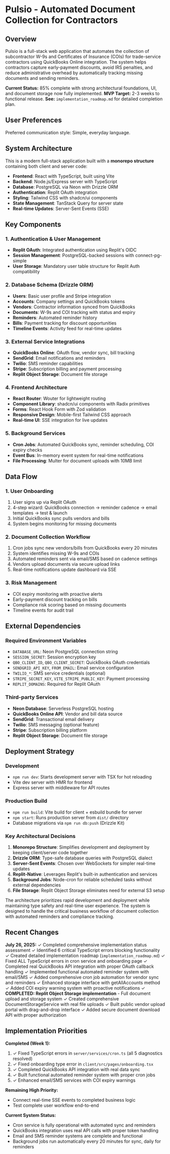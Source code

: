 # Pulsio - Automated Document Collection for Contractors

## Overview

Pulsio is a full-stack web application that automates the collection of subcontractor W-9s and Certificates of Insurance (COIs) for trade-service contractors using QuickBooks Online integration. The system helps contractors capture early-payment discounts, avoid IRS penalties, and reduce administrative overhead by automatically tracking missing documents and sending reminders.

**Current Status:** 85% complete with strong architectural foundations, UI, and document storage now fully implemented.
**MVP Target:** 2-3 weeks to functional release.
**See:** `implementation_roadmap.md` for detailed completion plan.

## User Preferences

Preferred communication style: Simple, everyday language.

## System Architecture

This is a modern full-stack application built with a **monorepo structure** containing both client and server code:

- **Frontend**: React with TypeScript, built using Vite
- **Backend**: Node.js/Express server with TypeScript
- **Database**: PostgreSQL via Neon with Drizzle ORM
- **Authentication**: Replit OAuth integration
- **Styling**: Tailwind CSS with shadcn/ui components
- **State Management**: TanStack Query for server state
- **Real-time Updates**: Server-Sent Events (SSE)

## Key Components

### 1. Authentication & User Management
- **Replit OAuth**: Integrated authentication using Replit's OIDC
- **Session Management**: PostgreSQL-backed sessions with connect-pg-simple
- **User Storage**: Mandatory user table structure for Replit Auth compatibility

### 2. Database Schema (Drizzle ORM)
- **Users**: Basic user profile and Stripe integration
- **Accounts**: Company settings and QuickBooks tokens
- **Vendors**: Contractor information synced from QuickBooks
- **Documents**: W-9s and COI tracking with status and expiry
- **Reminders**: Automated reminder history
- **Bills**: Payment tracking for discount opportunities
- **Timeline Events**: Activity feed for real-time updates

### 3. External Service Integrations
- **QuickBooks Online**: OAuth flow, vendor sync, bill tracking
- **SendGrid**: Email notifications and reminders
- **Twilio**: SMS reminder capabilities
- **Stripe**: Subscription billing and payment processing
- **Replit Object Storage**: Document file storage

### 4. Frontend Architecture
- **React Router**: Wouter for lightweight routing
- **Component Library**: shadcn/ui components with Radix primitives
- **Forms**: React Hook Form with Zod validation
- **Responsive Design**: Mobile-first Tailwind CSS approach
- **Real-time UI**: SSE integration for live updates

### 5. Background Services
- **Cron Jobs**: Automated QuickBooks sync, reminder scheduling, COI expiry checks
- **Event Bus**: In-memory event system for real-time notifications
- **File Processing**: Multer for document uploads with 10MB limit

## Data Flow

### 1. User Onboarding
1. User signs up via Replit OAuth
2. 4-step wizard: QuickBooks connection → reminder cadence → email templates → test & launch
3. Initial QuickBooks sync pulls vendors and bills
4. System begins monitoring for missing documents

### 2. Document Collection Workflow
1. Cron jobs sync new vendors/bills from QuickBooks every 20 minutes
2. System identifies missing W-9s and COIs
3. Automated reminders sent via email/SMS based on cadence settings
4. Vendors upload documents via secure upload links
5. Real-time notifications update dashboard via SSE

### 3. Risk Management
- COI expiry monitoring with proactive alerts
- Early-payment discount tracking on bills
- Compliance risk scoring based on missing documents
- Timeline events for audit trail

## External Dependencies

### Required Environment Variables
- `DATABASE_URL`: Neon PostgreSQL connection string
- `SESSION_SECRET`: Session encryption key
- `QBO_CLIENT_ID`, `QBO_CLIENT_SECRET`: QuickBooks OAuth credentials
- `SENDGRID_API_KEY`, `FROM_EMAIL`: Email service configuration
- `TWILIO_*`: SMS service credentials (optional)
- `STRIPE_SECRET_KEY`, `VITE_STRIPE_PUBLIC_KEY`: Payment processing
- `REPLIT_DOMAINS`: Required for Replit OAuth

### Third-party Services
- **Neon Database**: Serverless PostgreSQL hosting
- **QuickBooks Online API**: Vendor and bill data source
- **SendGrid**: Transactional email delivery
- **Twilio**: SMS messaging (optional feature)
- **Stripe**: Subscription billing platform
- **Replit Object Storage**: Document file storage

## Deployment Strategy

### Development
- `npm run dev`: Starts development server with TSX for hot reloading
- Vite dev server with HMR for frontend
- Express server with middleware for API routes

### Production Build
- `npm run build`: Vite build for client + esbuild bundle for server
- `npm start`: Runs production server from `dist/` directory
- Database migrations via `npm run db:push` (Drizzle Kit)

### Key Architectural Decisions

1. **Monorepo Structure**: Simplifies development and deployment by keeping client/server code together
2. **Drizzle ORM**: Type-safe database queries with PostgreSQL dialect
3. **Server-Sent Events**: Chosen over WebSockets for simpler real-time updates
4. **Replit-Native**: Leverages Replit's built-in authentication and services
5. **Background Jobs**: Node-cron for reliable scheduled tasks without external dependencies
6. **File Storage**: Replit Object Storage eliminates need for external S3 setup

The architecture prioritizes rapid development and deployment while maintaining type safety and real-time user experience. The system is designed to handle the critical business workflow of document collection with automated reminders and compliance tracking.

## Recent Changes

**July 26, 2025:**
✓ Completed comprehensive implementation status assessment
✓ Identified 6 critical TypeScript errors blocking functionality  
✓ Created detailed implementation roadmap (`implementation_roadmap.md`)
✓ Fixed ALL TypeScript errors in cron service and onboarding page
✓ Completed real QuickBooks API integration with proper OAuth callback handling
✓ Implemented functional automated reminder system with email/SMS
✓ Added comprehensive cron job automation for vendor sync and reminders
✓ Enhanced storage interface with getAllAccounts method
✓ Added COI expiry warning system with proactive notifications
✓ **COMPLETED: Replit Object Storage implementation** - Full document upload and storage system
✓ Created comprehensive DocumentStorageService with real file uploads
✓ Built public vendor upload portal with drag-and-drop interface
✓ Added secure document download API with proper authorization

## Implementation Priorities

**Completed (Week 1):**
1. ✓ Fixed TypeScript errors in `server/services/cron.ts` (all 5 diagnostics resolved)
2. ✓ Fixed onboarding type error in `client/src/pages/onboarding.tsx`
3. ✓ Completed QuickBooks API integration with real data sync
4. ✓ Built functional automated reminder system with proper cron jobs
5. ✓ Enhanced email/SMS services with COI expiry warnings

**Remaining High Priority:**
- Connect real-time SSE events to completed business logic
- Test complete user workflow end-to-end

**Current System Status:**
- Cron service is fully operational with automated sync and reminders
- QuickBooks integration uses real API calls with proper token handling
- Email and SMS reminder systems are complete and functional
- Background jobs run automatically every 20 minutes for sync, daily for reminders